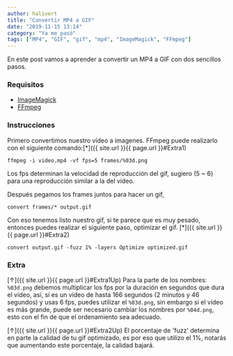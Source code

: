 ```yaml
---
author: halivert
title: "Convertir MP4 a GIF"
date: "2019-11-15 13:14"
category: "Ya me pasó"
tags: ["MP4", "GIF", "gif", "mp4", "ImageMagick", "FFmpeg"]
---
```


En este post vamos a aprender a convertir un MP4 a GIF con dos sencillos
pasos.

### Requisitos

- [ImageMagick][1]
- [FFmpeg][2]

### Instrucciones

<a class="anchor" name="Extra1Up"></a>
Primero convertimos nuestro vídeo a imagenes. FFmpeg puede realizarlo con el
siguiente comando:<!-- Seguir leyendo -->[*]({{ site.url }}{{ page.url
}}#Extra1)

```shell
ffmpeg -i video.mp4 -vf fps=5 frames/%03d.png
```

Los fps determinan la velocidad de reproducción del gif, sugiero (5 ~ 6) para
una reproducción similar a la del vídeo.

Después pegamos los frames juntos para hacer un gif,

```shell
convert frames/* output.gif
```

<a class="anchor" name="Extra2Up"></a>
Con eso tenemos listo nuestro gif, si te parece que es muy pesado, entonces
puedes realizar el siguiente paso, optimizar el gif. [*]({{ site.url }}{{
page.url }}#Extra2)

```shell
convert output.gif -fuzz 1% -layers Optimize optimized.gif
```

### Extra

<a class="anchor" name="Extra1"></a>
[↑]({{ site.url }}{{ page.url }}#Extra1Up) Para la parte de los nombres:
`%03d.png` debemos multiplicar los fps por la duración en segundos que dura el
vídeo, así, sí es un vídeo de hasta 166 segundos (2 minutos y 46 segundos) y
usas 6 fps, puedes utilizar el `%03d.png`, sin embargo si el vídeo es más
grande, puede ser necesario cambiar los nombres por `%04d.png`, esto con el fin
de que el ordenamiento sea adecuado.

<a class="anchor" name="Extra2"></a>
[↑]({{ site.url }}{{ page.url }}#Extra2Up) El porcentaje de 'fuzz' determina en
parte la calidad de tu gif optimizado, es por eso que utilizo el 1%, notarás que
aumentando este porcentaje, la calidad bajará.

[1]: https://imagemagick.org
[2]: https://ffmpeg.org
